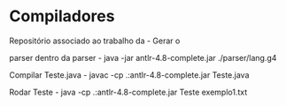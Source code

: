 # Compiladores
Repositório associado ao trabalho da - Gerar o 

parser dentro da parser
    - java -jar antlr-4.8-complete.jar ./parser/lang.g4

Compilar Teste.java
    - javac -cp .:antlr-4.8-complete.jar Teste.java

Rodar Teste
    - java -cp .:antlr-4.8-complete.jar Teste exemplo1.txt 